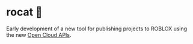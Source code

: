 # rocat 🚀

Early development of a new tool for publishing projects to ROBLOX using the new [Open Cloud APIs](https://devforum.roblox.com/t/open-cloud-publishing-your-places-with-api-keys-is-now-live/1485135).
